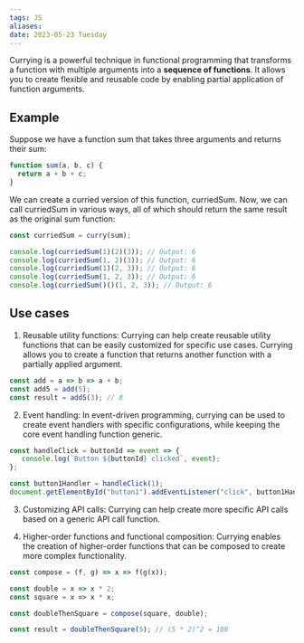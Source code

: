 ```yaml
---
tags: JS
aliases: 
date: 2023-05-23 Tuesday
---
```


Currying is a powerful technique in functional programming that transforms a function with multiple arguments into a **sequence of functions**. It allows you to create flexible and reusable code by enabling partial application of function arguments.

## Example

Suppose we have a function sum that takes three arguments and returns their sum:

```javascript
function sum(a, b, c) {
  return a + b + c;
}
```

We can create a curried version of this function, curriedSum. Now, we can call curriedSum in various ways, all of which should return the same result as the original sum function:

```javascript
const curriedSum = curry(sum);

console.log(curriedSum(1)(2)(3)); // Output: 6
console.log(curriedSum(1, 2)(3)); // Output: 6
console.log(curriedSum(1)(2, 3)); // Output: 6
console.log(curriedSum(1, 2, 3)); // Output: 6
console.log(curriedSum()()(1, 2, 3)); // Output: 6
```

## Use cases

1. Reusable utility functions: Currying can help create reusable utility functions that can be easily customized for specific use cases. Currying allows you to create a function that returns another function with a partially applied argument. 

```javascript
const add = a => b => a + b;
const add5 = add(5);
const result = add5(3); // 8
```
   
2.  Event handling: In event-driven programming, currying can be used to create event handlers with specific configurations, while keeping the core event handling function generic.

```javascript
const handleClick = buttonId => event => {
   console.log(`Button ${buttonId} clicked`, event);
};

const button1Handler = handleClick(1);
document.getElementById("button1").addEventListener("click", button1Handler);
```

3.  Customizing API calls: Currying can help create more specific API calls based on a generic API call function.

4.  Higher-order functions and functional composition: Currying enables the creation of higher-order functions that can be composed to create more complex functionality.    

```javascript
const compose = (f, g) => x => f(g(x));

const double = x => x * 2;
const square = x => x * x;

const doubleThenSquare = compose(square, double);

const result = doubleThenSquare(5); // (5 * 2)^2 = 100
```

## 
